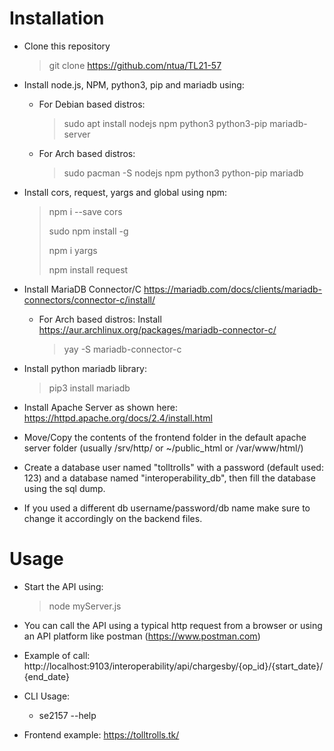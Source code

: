 # **Installation**

- Clone this repository
  > git clone https://github.com/ntua/TL21-57

- Install node.js, NPM, python3, pip and mariadb using:
  - For Debian based distros: 
    > sudo apt install nodejs npm python3 python3-pip mariadb-server
  - For Arch based distros:
    > sudo pacman -S nodejs npm python3 python-pip mariadb
- Install cors, request, yargs and global using npm:
  >npm i --save cors
  >
  >sudo npm install -g
  >
  >npm i yargs
  >
  >npm install request

- Install MariaDB Connector/C
  https://mariadb.com/docs/clients/mariadb-connectors/connector-c/install/
  - For Arch based distros:
    Install https://aur.archlinux.org/packages/mariadb-connector-c/
    > yay -S mariadb-connector-c

- Install python mariadb library:
  > pip3 install mariadb
- Install Apache Server as shown here:
  https://httpd.apache.org/docs/2.4/install.html
- Move/Copy the contents of the frontend folder in the default apache server folder (usually /srv/http/ or ~/public_html or /var/www/html/)
- Create a database user named "tolltrolls" with a password (default used: 123) and a database named "interoperability_db", then fill the database using the sql dump.
- If you used a different db username/password/db name make sure to change it accordingly on the backend files.
 






# **Usage**

- Start the API using:
  > node myServer.js

- You can call the API using a typical http request from a browser or using an API platform like postman (https://www.postman.com)

- Example of call: http://localhost:9103/interoperability/api/chargesby/{op_id}/{start_date}/{end_date}

- CLI Usage:
  - se2157 --help

- Frontend example: https://tolltrolls.tk/
